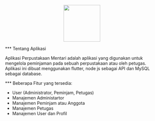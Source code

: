 <p align="center">
    <a href="https://github.com/Ibrazaa/Project-Aplikasi-Perpustakaan-Mentari/tree/master" target="_blank"><img src="https://raw.githubusercontent.com/sandinur157/tuturial-membuat-aplikasi-point-of-sales/main/public/img/logo.png" width="120"></a>
</p>

*** Tentang Aplikasi

Aplikasi Perpustakaan Mentari adalah aplikasi yang digunakan untuk mengelola peminjaman pada sebuah perpustakaan atau oleh petugas. Aplikasi ini dibuat menggunakan flutter, node js sebagai API dan MySQL sebagai database.

*** Beberapa Fitur yang tersedia:
- User (Administrator, Peminjam, Petugas)
- Manajemen Administartor 
- Manajemen Peminjam atau Anggota
- Manajemen Petugas
- Manajemen User dan Profil



